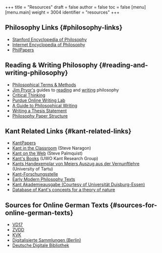 +++
title = "Resources"
draft = false
author = false
toc = false
[menu]
  [menu.main]
    weight = 3004
    identifier = "resources"
+++

## Philosophy Links {#philosophy-links}

-   [Stanford Encyclopedia of Philosophy](http://plato.stanford.edu)
-   [Internet Encyclopedia of Philosophy](http://www.iep.utm.edu/)
-   [PhilPapers](http://philpapers.org)


## Reading &amp; Writing Philosophy {#reading-and-writing-philosophy}

-   [Philosophical Terms &amp; Methods](http://www.jimpryor.net/teaching/vocab/index.html)
-   [Jim Pryor's](http://www.jimpryor.net) guides to [reading](http://www.jimpryor.net/teaching/guidelines/reading.html) and [writing](http://www.jimpryor.net/teaching/guidelines/writing.html) philosophy
-   [Critical Thinking](http://philosophy.hku.hk/think/)
-   [Purdue Online Writing Lab](http://owl.english.purdue.edu/owl/)
-   [A Guide to Philosophical Writing](http://writingproject.fas.harvard.edu/files/hwp/files/philosophical_writing.pdf)
-   [Writing a Thesis Statement](https://www.dropbox.com/s/lyods0bt22x8u6l/ThesisOverview.pdf?dl=0)
-   [Philosophy Paper Structure](https://www.dropbox.com/s/eaggc570nfu6nqa/PaperStructure.pdf?dl=0)


## Kant Related Links {#kant-related-links}

-   [KantPapers](http://kantpapers.org)
-   [Kant in the Classroom](http://www.manchester.edu/kant/Home/index.htm) (Steve Naragon)
-   [Kant on the Web](http://staffweb.hkbu.edu.hk/ppp/Kant.html) (Steve Palmquist)
-   [Kant's Books](http://publish.uwo.ca/~cdyck5/UWOKRG/kantsbooks.html) (UWO Kant Research Group)
-   [Kants Handexemplar von Meiers Auszug aus der Vernunftlehre](https://dspace.ut.ee/handle/10062/42108) (University of Tartu)
-   [Kant-Forschungsstelle](https://www.philosophie.fb05.uni-mainz.de/forschungsstellen-und-weitere-einrichtungen/fs_kant/)
-   [Early Modern Philosophy Texts](http://earlymoderntexts.com)
-   [Kant Akademieausgabe (Courtesy of Universität Duisburg-Essen)](https://korpora.zim.uni-duisburg-essen.de/Kant/verzeichnisse-gesamt.html)
-   [Database of Kant's concepts for a theory of nature](http://knb.mpiwg-berlin.mpg.de/kant/home)


## Sources for Online German Texts {#sources-for-online-german-texts}

-   [VD17](http://gso.gbv.de/DB=1.28/SET=1/TTL=1/)
-   [ZVDD](http://www.zvdd.de/startseite/)
-   [KVK](http://kvk.bibliothek.kit.edu/?digitalOnly=0&embedFulltitle=0&newTab=0)
-   [Digitalisierte Sammlungen (Berlin)](http://digital-beta.staatsbibliothek-berlin.de)
-   [Deutsche Digitale Bibliothek](https://www.deutsche-digitale-bibliothek.de)
